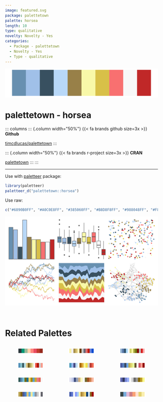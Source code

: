 ```yaml
---
image: featured.svg
package: palettetown
palette: horsea
length: 10
type: qualitative
novelty: Novelty - Yes
categories:
  - Package - palettetown
  - Novelty - Yes
  - Type - qualitative
---
```


![](featured.svg)

# palettetown - horsea 

::: columns
::: {.column width="50%"}
{{< fa brands github size=3x >}}
**Github**

[timcdlucas/palettetown](https://github.com/timcdlucas/palettetown)
:::

::: {.column width="50%"}
{{< fa brands r-project size=3x >}}
**CRAN**

[palettetown](https://CRAN.R-project.org/package=palettetown)
:::
:::

<hr> 

Use with [paletteer](https://emilhvitfeldt.github.io/paletteer/) package:

```r
library(paletteer)
paletteer_d("palettetown::horsea")
```

Use raw:

```r
c("#6890B0FF", "#A0C0E8FF", "#385060FF", "#B8D8F8FF", "#988048FF", "#F8F8A8FF", "#D8C048FF", "#F87070FF", "#F8F8F8FF", "#C02828FF")
``` 

![](examples.svg) 

<br>

# Related Palettes

<div class="list" style="display: grid; grid-template-columns: auto auto auto;"> <figure class="figure">
<a href="../../awtools/a_palette/"> <img src="../../awtools/a_palette/featured.svg" style="width: 100%;" class="figure-img"></a>
</figure> <figure class="figure">
<a href="../../palettetown/togepi/"> <img src="../../palettetown/togepi/featured.svg" style="width: 100%;" class="figure-img"></a>
</figure> <figure class="figure">
<a href="../../palettetown/golduck/"> <img src="../../palettetown/golduck/featured.svg" style="width: 100%;" class="figure-img"></a>
</figure> <figure class="figure">
<a href="../../palettetown/nidoqueen/"> <img src="../../palettetown/nidoqueen/featured.svg" style="width: 100%;" class="figure-img"></a>
</figure> <figure class="figure">
<a href="../../palettetown/kingdra/"> <img src="../../palettetown/kingdra/featured.svg" style="width: 100%;" class="figure-img"></a>
</figure> <figure class="figure">
<a href="../../palettetown/qwilfish/"> <img src="../../palettetown/qwilfish/featured.svg" style="width: 100%;" class="figure-img"></a>
</figure> <figure class="figure">
<a href="../../palettetown/surskit/"> <img src="../../palettetown/surskit/featured.svg" style="width: 100%;" class="figure-img"></a>
</figure> <figure class="figure">
<a href="../../palettetown/seel/"> <img src="../../palettetown/seel/featured.svg" style="width: 100%;" class="figure-img"></a>
</figure> <figure class="figure">
<a href="../../palettetown/heracross/"> <img src="../../palettetown/heracross/featured.svg" style="width: 100%;" class="figure-img"></a>
</figure> <figure class="figure">
<a href="../../palettetown/hitmontop/"> <img src="../../palettetown/hitmontop/featured.svg" style="width: 100%;" class="figure-img"></a>
</figure> <figure class="figure">
<a href="../../palettetown/chinchou/"> <img src="../../palettetown/chinchou/featured.svg" style="width: 100%;" class="figure-img"></a>
</figure> <figure class="figure">
<a href="../../vapoRwave/floralShoppe/"> <img src="../../vapoRwave/floralShoppe/featured.svg" style="width: 100%;" class="figure-img"></a>
</figure> 
</div>

